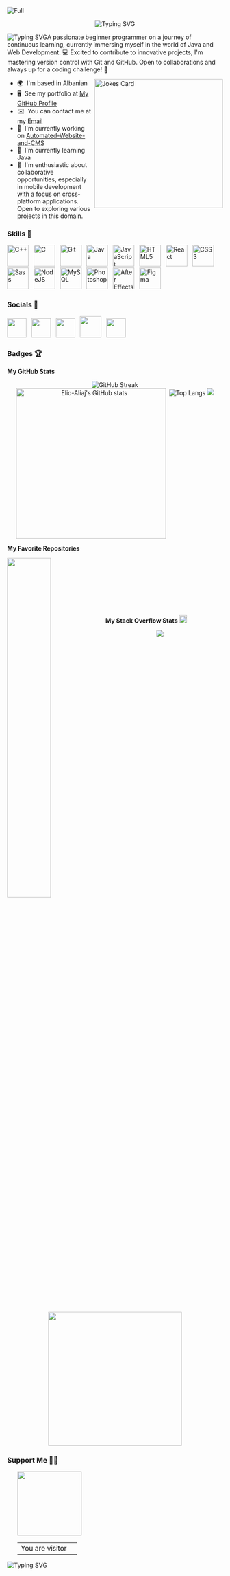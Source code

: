 ![Full](./Assets/programer.gif)

<p align="center">
<img src="https://readme-typing-svg.demolab.com?font=Chakra+Petch&weight=700&size=30&duration=2000&pause=5000&color=1753AE&center=true&vCenter=true&random=false&width=435&height=40&lines=Hi+%F0%9F%91%8B+I'm+Elio+Aliaj" alt="Typing SVG" />
</p>

![Typing SVG](https://readme-typing-svg.demolab.com?font=Chakra+Petch&weight=700&size=16&duration=1000&pause=20000&color=2B717E&multiline=true&random=false&width=449&height=24&lines=%22I'm+a+recent+graduate+%F0%9F%91%A8%E2%80%8D%F0%9F%8E%93%2C+venturing+into+programming%F0%9F%91%A8%E2%80%8D%F0%9F%92%BB%22)A passionate beginner programmer on a journey of continuous learning, currently immersing myself in the world of Java and Web Development. 💻 Excited to contribute to innovative projects, I'm mastering version control with Git and GitHub. Open to collaborations and always up for a coding challenge! 🚀

- 🌍  I'm based in Albanian
  <img align="right" src="https://readme-jokes.vercel.app/api?theme=tokyonight" alt="Jokes Card" height="300px"/>
- 🖥️  See my portfolio at [My GitHub Profile](http://github.com/Elio-Aliaj)
- ✉️  You can contact me at my [Email](mailto:elio.aliaj0@gmail.com)
- 🚀  I'm currently working on [Automated-Website-and-CMS](http://github.com/Elio-Aliaj/Automated-Website-and-CMS)
- 🧠  I'm currently learning Java
- 🤝  I'm enthusiastic about collaborative opportunities, especially in mobile development with a focus on cross-platform applications. Open to exploring various projects in this domain.

### Skills 🧰

<p align="left">
<a href="https://docs.microsoft.com/en-us/cpp/?view=msvc-170" target="_blank" rel="noreferrer"><img src="https://raw.githubusercontent.com/danielcranney/readme-generator/main/public/icons/skills/cplusplus-colored.svg" width="50" height="50" alt="C++" /></a>&nbsp;&nbsp;&nbsp;<a href="https://docs.microsoft.com/en-us/cpp/?view=msvc-170" target="_blank" rel="noreferrer"><img src="https://raw.githubusercontent.com/danielcranney/readme-generator/main/public/icons/skills/c-colored.svg" width="50" height="50" alt="C" /></a>&nbsp;&nbsp;&nbsp;<a href="https://git-scm.com/" target="_blank" rel="noreferrer"><img src="https://raw.githubusercontent.com/danielcranney/readme-generator/main/public/icons/skills/git-colored.svg" width="50" height="50" alt="Git" /></a>&nbsp;&nbsp;&nbsp;<a href="https://www.oracle.com/java/" target="_blank" rel="noreferrer"><img src="https://raw.githubusercontent.com/danielcranney/readme-generator/main/public/icons/skills/java-colored.svg" width="50" height="50" alt="Java" /></a>&nbsp;&nbsp;&nbsp;<a href="https://developer.mozilla.org/en-US/docs/Web/JavaScript" target="_blank" rel="noreferrer"><img src="https://raw.githubusercontent.com/danielcranney/readme-generator/main/public/icons/skills/javascript-colored.svg" width="50" height="50" alt="JavaScript" /></a>&nbsp;&nbsp;&nbsp;<a href="https://developer.mozilla.org/en-US/docs/Glossary/HTML5" target="_blank" rel="noreferrer"><img src="https://raw.githubusercontent.com/danielcranney/readme-generator/main/public/icons/skills/html5-colored.svg" width="50" height="50" alt="HTML5" /></a>&nbsp;&nbsp;&nbsp;<a href="https://reactjs.org/" target="_blank" rel="noreferrer"><img src="https://raw.githubusercontent.com/danielcranney/readme-generator/main/public/icons/skills/react-colored.svg" width="50" height="50" alt="React" /></a>&nbsp;&nbsp;&nbsp;<a href="https://www.w3.org/TR/CSS/#css" target="_blank" rel="noreferrer"><img src="https://raw.githubusercontent.com/danielcranney/readme-generator/main/public/icons/skills/css3-colored.svg" width="50" height="50" alt="CSS3" /></a>&nbsp;&nbsp;&nbsp;<a href="https://sass-lang.com/" target="_blank" rel="noreferrer"><img src="https://raw.githubusercontent.com/danielcranney/readme-generator/main/public/icons/skills/sass-colored.svg" width="50" height="50" alt="Sass" /></a>&nbsp;&nbsp;&nbsp;<a href="https://nodejs.org/en/" target="_blank" rel="noreferrer"><img src="https://raw.githubusercontent.com/danielcranney/readme-generator/main/public/icons/skills/nodejs-colored.svg" width="50" height="50" alt="NodeJS" /></a>&nbsp;&nbsp;&nbsp;<a href="https://www.mysql.com/" target="_blank" rel="noreferrer"><img src="https://raw.githubusercontent.com/danielcranney/readme-generator/main/public/icons/skills/mysql-colored.svg" width="50" height="50" alt="MySQL" /></a>&nbsp;&nbsp;&nbsp;<a href="https://www.adobe.com/uk/products/photoshop.html" target="_blank" rel="noreferrer"><img src="https://raw.githubusercontent.com/danielcranney/readme-generator/main/public/icons/skills/photoshop-colored.svg" width="50" height="50" alt="Photoshop" /></a>&nbsp;&nbsp;&nbsp;<a href="https://www.adobe.com/uk/products/aftereffects.html" target="_blank" rel="noreferrer"><picture><source media="(prefers-color-scheme: light)" srcset="https://raw.githubusercontent.com/danielcranney/readme-generator/main/public/icons/skills/aftereffects-colored.svg"/><source media="(prefers-color-scheme: dark)" srcset=".\Assets\afterEffects.svg"/><img src="https://raw.githubusercontent.com/danielcranney/readme-generator/main/public/icons/skills/aftereffects-colored.svg" width="50" height="50" alt="After Effects" /></picture></a>&nbsp;&nbsp;&nbsp;<a href="https://www.figma.com/" target="_blank" rel="noreferrer"><img src="https://raw.githubusercontent.com/danielcranney/readme-generator/main/public/icons/skills/figma-colored.svg" width="50" height="50" alt="Figma" /></a>&nbsp;&nbsp;&nbsp;
</p>

### Socials 🤝

<p align="left">
<a href="https://www.github.com/Elio-Aliaj" target="_blank" rel="noreferrer"><picture><source media="(prefers-color-scheme: dark)" srcset="https://raw.githubusercontent.com/danielcranney/readme-generator/main/public/icons/socials/github-dark.svg"/><source media="(prefers-color-scheme: light)" srcset="https://raw.githubusercontent.com/danielcranney/readme-generator/main/public/icons/socials/github.svg"/><img src="https://raw.githubusercontent.com/danielcranney/readme-generator/main/public/icons/socials/github.svg" width="45" height="45"/></picture></a>&nbsp;&nbsp;&nbsp;<a href="https://www.linkedin.com/in/elio-aliaj-48084a255/" target="_blank" rel="noreferrer"><img src="https://raw.githubusercontent.com/danielcranney/readme-generator/main/public/icons/socials/linkedin.svg" width="45" height="45" /></a>&nbsp;&nbsp;&nbsp;<a href="https://www.x.com/Elio_Aliaj" target="_blank" rel="noreferrer"><picture><source media="(prefers-color-scheme: dark)" srcset="https://raw.githubusercontent.com/danielcranney/readme-generator/main/public/icons/socials/twitter-dark.svg" /><source media="(prefers-color-scheme: light)" srcset="https://raw.githubusercontent.com/danielcranney/readme-generator/main/public/icons/socials/twitter.svg" /><img src="https://raw.githubusercontent.com/danielcranney/readme-generator/main/public/icons/socials/twitter.svg" width="45" height="45" /></picture></a>&nbsp;&nbsp;&nbsp;<a href="https://discord.gg/VbVk93tz"><img src="https://assets-global.website-files.com/6257adef93867e50d84d30e2/636e0a69f118df70ad7828d4_icon_clyde_blurple_RGB.svg" width="50" height="50" /></a>&nbsp;&nbsp;&nbsp;<a href="https://stackoverflow.com/users/23133999/elio-aliaj"><img src="https://raw.githubusercontent.com/danielcranney/readme-generator/main/public/icons/socials/stackoverflow.svg" width="45" height="45" /></a></p>

### Badges 🏆

<b>My GitHub Stats <a href="https://www.github.com/Elio-Aliaj" target="_blank" rel="noreferrer"><picture><source media="(prefers-color-scheme: dark)" srcset="https://raw.githubusercontent.com/danielcranney/readme-generator/main/public/icons/socials/github-dark.svg"/><source media="(prefers-color-scheme: light)" srcset="https://raw.githubusercontent.com/danielcranney/readme-generator/main/public/icons/socials/github.svg"/><img src="https://raw.githubusercontent.com/danielcranney/readme-generator/main/public/icons/socials/github.svg" width="15" height="15"/></picture></a></b>

<p align="center">
<img src="https://streak-stats.demolab.com?user=Elio-Aliaj&theme=tokyonight&border_radius=18&mode=weekly&exclude_days=Sun%2CSat&background=60%2C000017%2C00285F&border=FBFAD1&stroke=FBFAD1&ring=98FCFF&fire=006DFC&card_width=540)" alt="GitHub Streak" /><br>
<img style="vertical-align: top;" height="350" src="https://github-readme-stats.vercel.app/api?username=Elio-Aliaj&show=reviews,discussions_started,discussions_answered,prs_merged,prs_merged_percentage&show_icons=true&theme=tokyonight&border_radius=18&exclude_days=Sun%2CSat&bg_color=60%2C000017%2C00285F&border=FBFAD1&text_color=5682cd&title_color=bf91f3&icon_color=006DFCFF&rank_icon=percentile&ring_color=98FCFFFF" alt="Elio-Aliaj's GitHub stats"/>&nbsp;
<img src="https://github-readme-stats.vercel.app/api/top-langs/?username=Elio-Aliaj&langs_count=20&layout=pie&card_width=300&theme=tokyonight&title_color=bf91f3&text_color=5682cd&border_radius=18&border=FBFAD1&bg_color=60%2C000017%2C00285F&custom_title=Top Skills in Public Repositories" alt="Top Langs"/>
<img src="https://github-profile-trophy.vercel.app/?username=elio-aliaj&theme=tokyonight&margin-w=15&margin-h=15">
</p>

<b>My Favorite Repositories</b>

<div width="100%" align="center"><a href="https://github.com/Elio-Aliaj/Automated-Website-and-CMS" align="left"><img align="left" width="45%" src="https://github-readme-stats.vercel.app/api/pin/?username=Elio-Aliaj&repo=Automated-Website-and-CMS&theme=tokyonight&title_color=bf91f3&text_color=5682cd&border_radius=18&border=FBFAD1&bg_color=60%2C000017%2C00285F&locale=en" /></a></div><br /><br /><br /><br /><br /><br /><br />

<b>My Stack Overflow Stats <a href="https://stackoverflow.com/users/23133999/elio-aliaj"><img src="https://raw.githubusercontent.com/danielcranney/readme-generator/main/public/icons/socials/stackoverflow.svg" width="18" height="18" /></a></b>

<p align="center">
<a href="https://stackoverflow.com/users/23133999/elio-aliaj" target="_blank" rel="noreferrer"><img src="https://github-readme-stackoverflow.vercel.app/?userID=23133999&theme=dark"/></a>&nbsp;&nbsp;&nbsp;&nbsp;&nbsp;<img src="https://quotes-github-readme.vercel.app/api?type=horizontal&theme=tokyonight&type=horizontal&border=true" height="312"/>
</p>

<!-- WakeTime

[![Harlok's WakaTime stats](https://github-readme-stats.vercel.app/api/wakatime?username=ffflabs)](https://github.com/anuraghazra/github-readme-stats) -->

### Support Me 💁‍♂️

<ul style="list-style-type: none; margin: 0;">

<a href="https://www.buymeacoffee.com/elio_aliaj"><img src="https://cdn.buymeacoffee.com/buttons/v2/default-yellow.png" width="150"/></a>

<table align="center">
  <tr>
    <td>You are visitor</td>
    <td><img src="https://profile-counter.glitch.me/Elio-Aliaj/count.svg" alt="" />
    </td>
  </tr>
</table>
</a>
</ul>

![Typing SVG](https://readme-typing-svg.demolab.com?font=Chakra+Petch&weight=700&size=16&duration=800&pause=500&color=2B717E&multiline=true&random=true&width=800&height=100&lines=%F0%9F%96%B1%EF%B8%8F%F0%9F%92%BB%F0%9F%93%A6%F0%9F%94%97%F0%9F%A4%96%F0%9F%9B%A0%EF%B8%8F%F0%9F%91%A8%E2%80%8D%F0%9F%92%BB%F0%9F%93%9A%F0%9F%8E%AF%F0%9F%A7%A0%F0%9F%9A%80%F0%9F%94%8D%F0%9F%93%8C%F0%9F%93%9D%F0%9F%94%A7%E2%9A%99%EF%B8%8F%F0%9F%93%A1%F0%9F%96%A5%EF%B8%8F%F0%9F%92%BE%F0%9F%9A%A8%F0%9F%9B%A2%EF%B8%8F%F0%9F%93%88%F0%9F%93%82%F0%9F%93%A4%F0%9F%93%A5%F0%9F%9A%A6%F0%9F%92%AC%F0%9F%94%A8%F0%9F%94%A9%F0%9F%9A%A7%F0%9F%94%AE%F0%9F%94%90%F0%9F%8E%A8%F0%9F%94%8D%F0%9F%8E%B2%F0%9F%93%84%E2%98%95%F0%9F%93%9C%F0%9F%92%BC%E2%99%A8%EF%B8%8F;%F0%9F%9A%80%F0%9F%93%88%F0%9F%8F%A2%F0%9F%93%9A%F0%9F%96%A5%EF%B8%8F%F0%9F%91%A9%E2%80%8D%F0%9F%92%BB%F0%9F%8C%90%F0%9F%94%A7%F0%9F%93%9D%F0%9F%94%8D%F0%9F%94%A8%F0%9F%93%A1%F0%9F%92%BE%F0%9F%94%97%F0%9F%9A%A6%F0%9F%9B%A2%EF%B8%8F%F0%9F%93%88%F0%9F%94%84%F0%9F%96%A8%EF%B8%8F%F0%9F%8E%AF%F0%9F%92%BD%F0%9F%9A%A8%F0%9F%92%AC%F0%9F%94%A9%F0%9F%94%90%F0%9F%92%A1%F0%9F%93%A4%F0%9F%93%A5%F0%9F%93%8C%F0%9F%A7%A9%F0%9F%9A%A7%F0%9F%93%82%F0%9F%94%AE%F0%9F%92%BB%F0%9F%8E%A8%F0%9F%94%91%F0%9F%93%84%F0%9F%8C%90%F0%9F%A4%96%F0%9F%93%85;%F0%9F%93%8A%F0%9F%9B%A0%EF%B8%8F%F0%9F%93%9A%F0%9F%8C%90%F0%9F%92%BE%F0%9F%96%B1%EF%B8%8F%F0%9F%93%88%F0%9F%94%8D%F0%9F%93%A1%F0%9F%92%AC%F0%9F%94%90%F0%9F%94%A8%F0%9F%93%9D%F0%9F%8E%B2%F0%9F%94%84%F0%9F%9A%A8%F0%9F%9A%A6%F0%9F%92%A1%F0%9F%93%8C%F0%9F%94%A9%F0%9F%93%84%F0%9F%8E%A8%F0%9F%94%91%F0%9F%93%82%F0%9F%94%97%F0%9F%A7%A9%F0%9F%94%91%F0%9F%93%9A%F0%9F%9A%80%F0%9F%92%AC%F0%9F%92%BB%F0%9F%94%90%F0%9F%8C%90%F0%9F%94%A8%F0%9F%94%84%F0%9F%93%8A%F0%9F%93%9D%F0%9F%93%A1%F0%9F%9A%A6%F0%9F%91%93;%F0%9F%93%9A%F0%9F%8F%8D%EF%B8%8F%F0%9F%94%8D%F0%9F%9B%A0%EF%B8%8F%F0%9F%8C%90%F0%9F%9A%80%F0%9F%93%9D%F0%9F%92%BD%F0%9F%94%A7%F0%9F%96%A5%EF%B8%8F%F0%9F%94%84%F0%9F%8E%A8%F0%9F%94%A8%F0%9F%9A%A6%F0%9F%92%BE%F0%9F%94%91%F0%9F%9A%A8%F0%9F%93%84%F0%9F%92%AC%F0%9F%8E%B2%F0%9F%94%AE%F0%9F%94%90%F0%9F%93%8A%F0%9F%9A%A7%F0%9F%93%A1%F0%9F%9B%A2%EF%B8%8F%F0%9F%96%B1%EF%B8%8F%F0%9F%93%82%F0%9F%94%97%F0%9F%94%A9%F0%9F%93%88%F0%9F%92%A1%F0%9F%93%8C%F0%9F%91%A9%E2%80%8D%F0%9F%92%BB%F0%9F%A7%A9%F0%9F%93%85%F0%9F%9A%80%F0%9F%92%BB%F0%9F%94%8D%F0%9F%92%AC)
